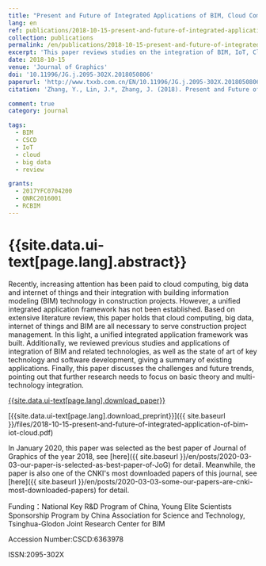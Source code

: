```yaml
---
title: "Present and Future of Integrated Applications of BIM, Cloud Computing, Big Data and Internet of Things"
lang: en
ref: publications/2018-10-15-present-and-future-of-integrated-application-of-bim-iot-cloud
collection: publications
permalink: /en/publications/2018-10-15-present-and-future-of-integrated-application-of-bim-iot-cloud
excerpt: 'This paper reviews studies on the integration of BIM, IoT, Cloud Computing, and future trends and challenges are summarized'
date: 2018-10-15
venue: 'Journal of Graphics'
doi: '10.11996/JG.j.2095-302X.2018050806'
paperurl: 'http://www.txxb.com.cn/EN/10.11996/JG.j.2095-302X.2018050806'
citation: 'Zhang, Y., Lin, J.*, Zhang, J. (2018). Present and Future of Integrated Applications of BIM, Cloud Computing, Big Data and Internet of Things. <i>Journal of Graphics</i>, 39(5), 806-816. doi: 10.11996/JG.j.2095-302X.2018050806'

comment: true
category: journal

tags: 
  - BIM
  - CSCD
  - IoT
  - cloud
  - big data
  - review

grants:
  - 2017YFC0704200
  - QNRC2016001
  - RCBIM
---
```



{{site.data.ui-text[page.lang].abstract}}
====

Recently, increasing attention has been paid to cloud computing, big data and internet of things and their integration with building information modeling (BIM) technology in construction projects. However, a unified integrated application framework has not been established. Based on extensive literature review, this paper holds that cloud computing,  big data, internet of things and BIM are all necessary to serve construction project management. In this light, a unified integrated application framework was built. Additionally, we reviewed previous studies and applications of integration of BIM and related technologies, as well as the state of art of key technology and software development, giving a summary of existing applications. Finally, this paper discusses the challenges and future trends,  pointing out that further research needs to focus on basic theory and multi-technology integration.  

[{{site.data.ui-text[page.lang].download_paper}}](http://www.txxb.com.cn/CN/10.11996/JG.j.2095-302X.2018050806)

[{{site.data.ui-text[page.lang].download_preprint}}]({{ site.baseurl }}/files/2018-10-15-present-and-future-of-integrated-application-of-bim-iot-cloud.pdf)

In January 2020, this paper was selected as the best paper of Journal of Graphics of the year 2018, see [here]({{ site.baseurl }}/en/posts/2020-03-03-our-paper-is-selected-as-best-paper-of-JoG) for detail. Meanwhile, the paper is also one of the CNKI's most downloaded papers of this journal, see [here]({{ site.baseurl }}/en/posts/2020-03-03-some-our-papers-are-cnki-most-downloaded-papers) for detail.

Funding：National Key R&D Program of China, Young Elite Scientists Sponsorship Program by China Association for Science and Technology, Tsinghua-Glodon Joint Research Center for BIM

Accession Number:CSCD:6363978

ISSN:2095-302X